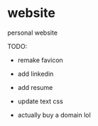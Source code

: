 # website
personal website

TODO:

- remake favicon

- add linkedin

- add resume

- update text css

- actually buy a domain lol
